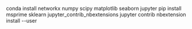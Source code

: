 conda install networkx numpy scipy matplotlib seaborn jupyter
pip install msprime sklearn jupyter_contrib_nbextensions
jupyter contrib nbextension install --user


